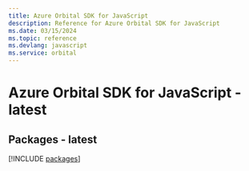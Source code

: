 ```yaml
---
title: Azure Orbital SDK for JavaScript
description: Reference for Azure Orbital SDK for JavaScript
ms.date: 03/15/2024
ms.topic: reference
ms.devlang: javascript
ms.service: orbital
---
```

# Azure Orbital SDK for JavaScript - latest
## Packages - latest
[!INCLUDE [packages](orbital-index.md)]